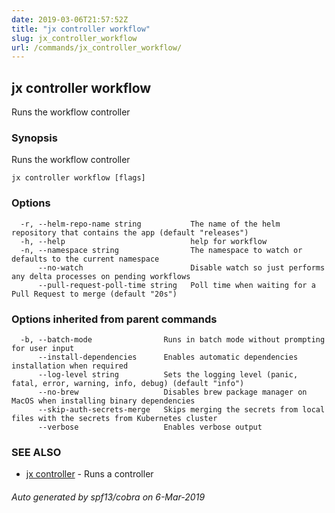 ```yaml
---
date: 2019-03-06T21:57:52Z
title: "jx controller workflow"
slug: jx_controller_workflow
url: /commands/jx_controller_workflow/
---
```

## jx controller workflow

Runs the workflow controller

### Synopsis

Runs the workflow controller

```
jx controller workflow [flags]
```

### Options

```
  -r, --helm-repo-name string           The name of the helm repository that contains the app (default "releases")
  -h, --help                            help for workflow
  -n, --namespace string                The namespace to watch or defaults to the current namespace
      --no-watch                        Disable watch so just performs any delta processes on pending workflows
      --pull-request-poll-time string   Poll time when waiting for a Pull Request to merge (default "20s")
```

### Options inherited from parent commands

```
  -b, --batch-mode                Runs in batch mode without prompting for user input
      --install-dependencies      Enables automatic dependencies installation when required
      --log-level string          Sets the logging level (panic, fatal, error, warning, info, debug) (default "info")
      --no-brew                   Disables brew package manager on MacOS when installing binary dependencies
      --skip-auth-secrets-merge   Skips merging the secrets from local files with the secrets from Kubernetes cluster
      --verbose                   Enables verbose output
```

### SEE ALSO

* [jx controller](/commands/jx_controller/)	 - Runs a controller

###### Auto generated by spf13/cobra on 6-Mar-2019
